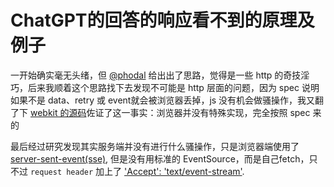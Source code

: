 # ChatGPT的回答的响应看不到的原理及例子

一开始确实毫无头绪，但 [@phodal][phodal] 给出出了思路，觉得是一些 http 的奇技淫巧，后来我顺着这个思路找下去发现不可能是 http 层面的问题，因为 spec 说明如果不是 data、retry 或 event就会被浏览器丢掉，js 没有机会做骚操作，我又翻了下 [webkit 的源码][webkit eventsource]佐证了这一事实：浏览器并没有特殊实现，完全按照 spec 来的

最后经过研究发现其实服务端并没有进行什么骚操作，只是浏览器端使用了[server-sent-event(sse)][sse], 但是没有用标准的 EventSource，而是自己fetch，只不过 `request header` 加上了 ['Accept': 'text/event-stream'][fetch].


[phodal]: https://github.com/phodal
[webkit eventsource]: https://github.com/WebKit/webkit/blob/main/Source/WebCore/page/EventSource.cpp#L371-L388
[sse]: https://developer.mozilla.org/en-US/docs/Web/API/Server-sent_events/Using_server-sent_events
[fetch]: https://github.com/CGQAQ/server-sent-event-example/blob/b5f673ad57a0b987291f9eca4ef35e67e1b6f479/index.html#L11
